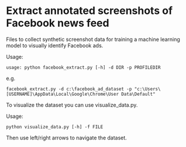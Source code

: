 # Extract annotated screenshots of Facebook news feed

Files to collect synthetic screenshot data for training a machine learning model to visually identify Facebook ads.

Usage:

```
usage: python facebook_extract.py [-h] -d DIR -p PROFILEDIR
```
e.g.

```
facebook_extract.py -d c:\facebook_ad_dataset -p "c:\Users\[USERNAME]\AppData\Local\Google\Chrome\User Data\Default"
```

To visualize the dataset you can use visualize_data.py.

Usage:

```
python visualize_data.py [-h] -f FILE
```
Then use left/right arrows to navigate the dataset.
